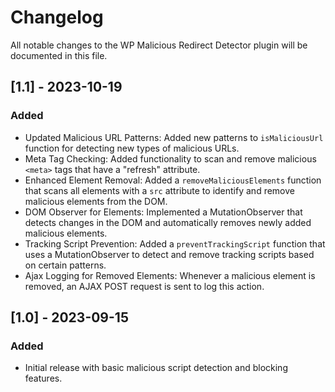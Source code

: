 # Changelog

All notable changes to the WP Malicious Redirect Detector plugin will be documented in this file.

## [1.1] - 2023-10-19
### Added
- Updated Malicious URL Patterns: Added new patterns to `isMaliciousUrl` function for detecting new types of malicious URLs.
- Meta Tag Checking: Added functionality to scan and remove malicious `<meta>` tags that have a "refresh" attribute.
- Enhanced Element Removal: Added a `removeMaliciousElements` function that scans all elements with a `src` attribute to identify and remove malicious elements from the DOM.
- DOM Observer for Elements: Implemented a MutationObserver that detects changes in the DOM and automatically removes newly added malicious elements.
- Tracking Script Prevention: Added a `preventTrackingScript` function that uses a MutationObserver to detect and remove tracking scripts based on certain patterns.
- Ajax Logging for Removed Elements: Whenever a malicious element is removed, an AJAX POST request is sent to log this action.

## [1.0] - 2023-09-15
### Added
- Initial release with basic malicious script detection and blocking features.
